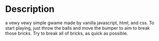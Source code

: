 # Description
a vewy vewy simple gwame made by vanilla javascript, html, and css. To start playing, just throw the balls and move the bumper to aim to break those bricks. Try to break all of bricks, as quick as possible.
